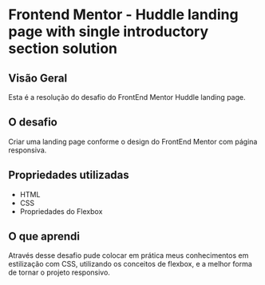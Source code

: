 # Frontend Mentor - Huddle landing page with single introductory section solution

## Visão Geral
Esta é a resolução do desafio do FrontEnd Mentor Huddle landing page.

## O desafio
Criar uma landing page conforme o design do FrontEnd Mentor com página responsiva. 

## Propriedades utilizadas

- HTML
- CSS
- Propriedades do Flexbox

## O que aprendi
Através desse desafio pude colocar em prática meus conhecimentos em estilização com CSS, utilizando os conceitos de flexbox, e a melhor forma de tornar o projeto responsivo. 
